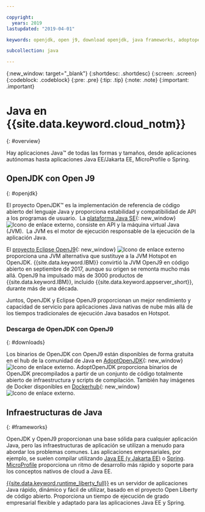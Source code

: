 ```yaml
---

copyright:
  years: 2019
lastupdated: "2019-04-01"

keywords: openjdk, open j9, download openjdk, java frameworks, adoptopenjdk, eclipse openj9, openj9 binaries, openjdk binaries, microprofile framework, jakarta

subcollection: java

---
```


{:new_window: target="_blank"}
{:shortdesc: .shortdesc}
{:screen: .screen}
{:codeblock: .codeblock}
{:pre: .pre}
{:tip: .tip}
{:note: .note}
{:important: .important}

# Java en {{site.data.keyword.cloud_notm}}
{: #overview}

Hay aplicaciones Java&trade; de todas las formas y tamaños, desde aplicaciones autónomas hasta aplicaciones Java EE/Jakarta EE, MicroProfile o Spring.

## OpenJDK con Open J9
{: #openjdk}

El proyecto OpenJDK&trade; es la implementación de referencia de código abierto del lenguaje Java y proporciona estabilidad y compatibilidad de API a los programas de usuario.  La [plataforma Java SE](https://docs.oracle.com/javase/8/docs/){: new_window} ![Icono de enlace externo](../icons/launch-glyph.svg "Icono de enlace externo"), consiste en API y la máquina virtual Java (JVM).  La JVM es el motor de ejecución responsable de la ejecución de la aplicación Java.

El [proyecto Eclipse OpenJ9](https://www.eclipse.org/openj9/index.html){: new_window} ![Icono de enlace externo](../icons/launch-glyph.svg "Icono de enlace externo") proporciona una JVM alternativa que sustituye a la JVM Hotspot en OpenJDK. {{site.data.keyword.IBM}} convirtió la JVM OpenJ9 en código abierto en septiembre de 2017, aunque su origen se remonta mucho más allá. OpenJ9 ha impulsado más de 3000 productos de {{site.data.keyword.IBM}}, incluido {{site.data.keyword.appserver_short}}, durante más de una década.

Juntos, OpenJDK y Eclipse OpenJ9 proporcionan un mejor rendimiento y capacidad de servicio para aplicaciones Java nativas de nube más allá de los tiempos tradicionales de ejecución Java basados en Hotspot.

### Descarga de OpenJDK con OpenJ9
{: #downloads}

Los binarios de OpenJDK con OpenJ9 están disponibles de forma gratuita en el hub de la comunidad de Java en [AdoptOpenJDK](https://adoptopenjdk.net/releases.html?variant=openjdk8&jvmVariant=openj9){: new_window} ![Icono de enlace externo](../icons/launch-glyph.svg "Icono de enlace externo"). AdoptOpenJDK proporciona binarios de OpenJDK precompilados a partir de un conjunto de código totalmente abierto de infraestructura y scripts de compilación. También hay imágenes de Docker disponibles en [Dockerhub](https://hub.docker.com/u/adoptopenjdk){: new_window} ![Icono de enlace externo](../icons/launch-glyph.svg "Icono de enlace externo").

## Infraestructuras de Java
{: #frameworks}

OpenJDK y OpenJ9 proporcionan una base sólida para cualquier aplicación Java, pero las infraestructuras de aplicación se utilizan a menudo para abordar los problemas comunes. Las aplicaciones empresariales, por ejemplo, se suelen compilar utilizando [Java EE (y Jakarta EE)](/docs/java?topic=java-jee-overview#jakarta-ee) o [Spring](/docs/java?topic=java-spring-overview).  [MicroProfile](/docs/java?topic=java-jee-overview#microprofile) proporciona un ritmo de desarrollo más rápido y soporte para los conceptos nativos de cloud a Java EE.

[{{site.data.keyword.runtime_liberty_full}}](/docs/java?topic=java-liberty) es un servidor de aplicaciones Java rápido, dinámico y fácil de utilizar, basado en el proyecto Open Liberty de código abierto. Proporciona un tiempo de ejecución de grado empresarial flexible y adaptado para las aplicaciones Java EE y Spring.

